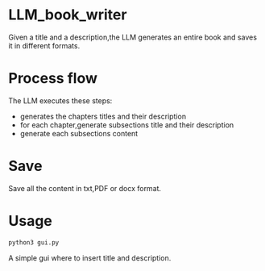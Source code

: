 # LLM_book_writer

Given a title and a description,the LLM generates an entire book and saves it in different formats.

# Process flow

The LLM executes these steps:
- generates the chapters titles and their description
- for each chapter,generate subsections title and their description
- generate each subsections content

# Save

Save all the content in txt,PDF or docx format.

# Usage

```bash
python3 gui.py
```

A simple gui where to insert title and description.
